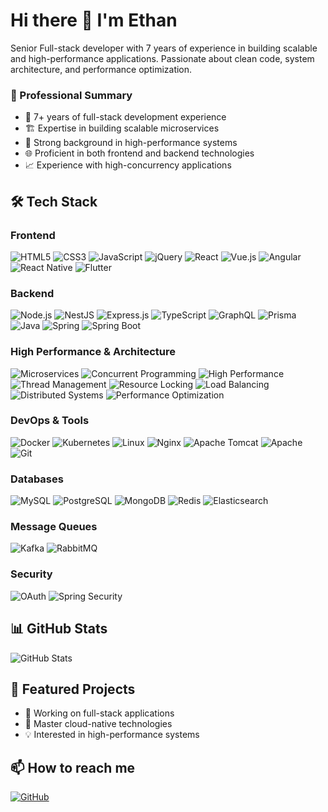 # Hi there 👋 I'm Ethan

Senior Full-stack developer with 7 years of experience in building scalable and high-performance applications. Passionate about clean code, system architecture, and performance optimization.

### 🎯 Professional Summary
- 💪 7+ years of full-stack development experience
- 🏗️ Expertise in building scalable microservices
- 🚀 Strong background in high-performance systems
- 🌐 Proficient in both frontend and backend technologies
- 📈 Experience with high-concurrency applications

## 🛠 Tech Stack

### Frontend
![HTML5](https://img.shields.io/badge/-HTML5-E34F26?style=flat-square&logo=html5&logoColor=white)
![CSS3](https://img.shields.io/badge/-CSS3-1572B6?style=flat-square&logo=css3&logoColor=white)
![JavaScript](https://img.shields.io/badge/-JavaScript-F7DF1E?style=flat-square&logo=javascript&logoColor=black)
![jQuery](https://img.shields.io/badge/-jQuery-0769AD?style=flat-square&logo=jquery&logoColor=white)
![React](https://img.shields.io/badge/-React-61DAFB?style=flat-square&logo=react&logoColor=black)
![Vue.js](https://img.shields.io/badge/-Vue.js-4FC08D?style=flat-square&logo=vue.js&logoColor=white)
![Angular](https://img.shields.io/badge/-Angular-DD0031?style=flat-square&logo=angular&logoColor=white)
![React Native](https://img.shields.io/badge/-React_Native-61DAFB?style=flat-square&logo=react&logoColor=black)
![Flutter](https://img.shields.io/badge/-Flutter-02569B?style=flat-square&logo=flutter&logoColor=white)

### Backend
![Node.js](https://img.shields.io/badge/-Node.js-339933?style=flat-square&logo=node.js&logoColor=white)
![NestJS](https://img.shields.io/badge/-NestJS-E0234E?style=flat-square&logo=nestjs&logoColor=white)
![Express.js](https://img.shields.io/badge/-Express.js-000000?style=flat-square&logo=express&logoColor=white)
![TypeScript](https://img.shields.io/badge/-TypeScript-3178C6?style=flat-square&logo=typescript&logoColor=white)
![GraphQL](https://img.shields.io/badge/-GraphQL-E10098?style=flat-square&logo=graphql&logoColor=white)
![Prisma](https://img.shields.io/badge/-Prisma-2D3748?style=flat-square&logo=prisma&logoColor=white)
![Java](https://img.shields.io/badge/-Java-007396?style=flat-square&logo=java&logoColor=white)
![Spring](https://img.shields.io/badge/-Spring-6DB33F?style=flat-square&logo=spring&logoColor=white)
![Spring Boot](https://img.shields.io/badge/-Spring_Boot-6DB33F?style=flat-square&logo=spring-boot&logoColor=white)

### High Performance & Architecture
![Microservices](https://img.shields.io/badge/-Microservices-1572B6?style=flat-square&logo=spring&logoColor=white)
![Concurrent Programming](https://img.shields.io/badge/-Concurrent_Programming-FF6B6B?style=flat-square&logo=java&logoColor=white)
![High Performance](https://img.shields.io/badge/-High_Performance-00ADD8?style=flat-square&logo=go&logoColor=white)
![Thread Management](https://img.shields.io/badge/-Thread_Management-007396?style=flat-square&logo=java&logoColor=white)
![Resource Locking](https://img.shields.io/badge/-Resource_Locking-FFA116?style=flat-square&logo=java&logoColor=white)
![Load Balancing](https://img.shields.io/badge/-Load_Balancing-009639?style=flat-square&logo=nginx&logoColor=white)
![Distributed Systems](https://img.shields.io/badge/-Distributed_Systems-017CEE?style=flat-square&logo=apache&logoColor=white)
![Performance Optimization](https://img.shields.io/badge/-Performance_Optimization-3C873A?style=flat-square&logo=node.js&logoColor=white)

### DevOps & Tools
![Docker](https://img.shields.io/badge/-Docker-2496ED?style=flat-square&logo=docker&logoColor=white)
![Kubernetes](https://img.shields.io/badge/-Kubernetes-326CE5?style=flat-square&logo=kubernetes&logoColor=white)
![Linux](https://img.shields.io/badge/-Linux-FCC624?style=flat-square&logo=linux&logoColor=black)
![Nginx](https://img.shields.io/badge/-Nginx-009639?style=flat-square&logo=nginx&logoColor=white)
![Apache Tomcat](https://img.shields.io/badge/-Apache_Tomcat-F8DC75?style=flat-square&logo=apache-tomcat&logoColor=black)
![Apache](https://img.shields.io/badge/-Apache-D22128?style=flat-square&logo=apache&logoColor=white)
![Git](https://img.shields.io/badge/-Git-F05032?style=flat-square&logo=git&logoColor=white)

### Databases
![MySQL](https://img.shields.io/badge/-MySQL-4479A1?style=flat-square&logo=mysql&logoColor=white)
![PostgreSQL](https://img.shields.io/badge/-PostgreSQL-336791?style=flat-square&logo=postgresql&logoColor=white)
![MongoDB](https://img.shields.io/badge/-MongoDB-47A248?style=flat-square&logo=mongodb&logoColor=white)
![Redis](https://img.shields.io/badge/-Redis-DC382D?style=flat-square&logo=redis&logoColor=white)
![Elasticsearch](https://img.shields.io/badge/-Elasticsearch-005571?style=flat-square&logo=elasticsearch&logoColor=white)

### Message Queues
![Kafka](https://img.shields.io/badge/-Kafka-231F20?style=flat-square&logo=apache-kafka&logoColor=white)
![RabbitMQ](https://img.shields.io/badge/-RabbitMQ-FF6600?style=flat-square&logo=rabbitmq&logoColor=white)

### Security
![OAuth](https://img.shields.io/badge/-OAuth-000000?style=flat-square&logo=oauth&logoColor=white)
![Spring Security](https://img.shields.io/badge/-Spring_Security-6DB33F?style=flat-square&logo=spring-security&logoColor=white)

## 📊 GitHub Stats

![GitHub Stats](https://github-readme-stats.vercel.app/api?username=hooooooouzx&show_icons=true&theme=radical)

## 🌟 Featured Projects

- 🚀 Working on full-stack applications
- 🌱 Master cloud-native technologies
- 💡 Interested in high-performance systems

## 📫 How to reach me

[![GitHub](https://img.shields.io/badge/-GitHub-181717?style=flat-square&logo=github&logoColor=white)](https://github.com/hooooooouzx)
